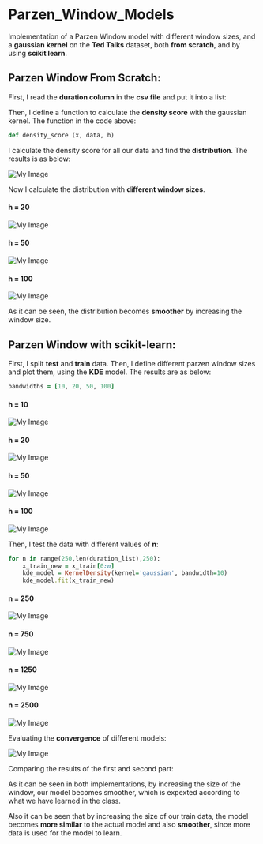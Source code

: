 # Parzen_Window_Models
Implementation of a Parzen Window model with different window sizes, and a **gaussian kernel** on the **Ted Talks** dataset, both **from scratch**, and by using **scikit learn**.

<h2>Parzen Window From Scratch:</h2>

First, I read the **duration column** in the **csv file** and put it into a list:

Then, I define a function to calculate the **density score** with the gaussian kernel. The function in the code above:

```ruby
def density_score (x, data, h)
```

I calculate the density score for all our data and find the **distribution**. The results is as below:

![My Image](images/1.png)

Now I calculate the distribution with **different window sizes**.

<h4>h = 20</h4>

![My Image](images/2.png)

<h4>h = 50</h4>

![My Image](images/3.png)

<h4>h = 100</h4>

![My Image](images/4.png)

As it can be seen, the distribution becomes **smoother** by increasing the window size.

<h2>Parzen Window with scikit-learn:</h2>

First, I split **test** and **train** data. Then, I define different parzen window sizes and plot them, using the **KDE** model. The results are as below:

```ruby
bandwidths = [10, 20, 50, 100]
```

<h4>h = 10</h4>

![My Image](images/5.png)

<h4>h = 20</h4>

![My Image](images/6.png)

<h4>h = 50</h4>

![My Image](images/7.png)

<h4>h = 100</h4>

![My Image](images/8.png)

Then, I test the data with different values of **n**:

```ruby
for n in range(250,len(duration_list),250):
    x_train_new = x_train[0:n]
    kde_model = KernelDensity(kernel='gaussian', bandwidth=10)
    kde_model.fit(x_train_new)
```

<h4>n = 250</h4>

![My Image](images/9.png)

<h4>n = 750</h4>

![My Image](images/10.png)

<h4>n = 1250</h4>

![My Image](images/11.png)

<h4>n = 2500</h4>

![My Image](images/12.png)

Evaluating the **convergence** of different models:

![My Image](images/13.png)

Comparing the results of the first and second part:

As it can be seen in both implementations, by increasing the size of the window, our model becomes smoother, which is expexted according to what we have learned in the class.

Also it can be seen that by increasing the size of our train data, the model becomes **more similar** to the actual model and also **smoother**, since more data is used for the model to learn.
